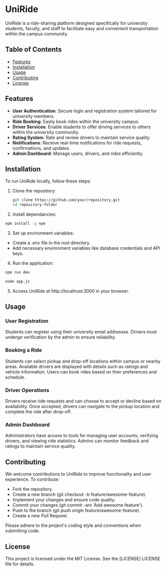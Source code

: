 # UniRide

UniRide is a ride-sharing platform designed specifically for university students, faculty, and staff to facilitate easy and convenient transportation within the campus community.

## Table of Contents

- [Features](#features)
- [Installation](#installation)
- [Usage](#usage)
- [Contributing](#contributing)
- [License](#license)

## Features

- **User Authentication**: Secure login and registration system tailored for university members.
- **Ride Booking**: Easily book rides within the university campus.
- **Driver Services**: Enable students to offer driving services to others within the university community.
- **Rating System**: Rate and review drivers to maintain service quality.
- **Notifications**: Receive real-time notifications for ride requests, confirmations, and updates.
- **Admin Dashboard**: Manage users, drivers, and rides efficiently.

## Installation

To run UniRide locally, follow these steps:

1. Clone the repository:

   ```bash
   git clone https://github.com/your/repository.git
   cd repository-folder
   ```

2. Install dependancies:

 ```bash
 npm install -g npm
 ```

3. Set up environment variables:

- Create a .env file in the root directory.
- Add necessary environment variables like database credentials and API keys.
  
4. Run the application:

```bash
npm run dev
```

```bash
node app.js
```

5. Access UniRide at http://localhost:3000 in your browser.

## Usage

### User Registration
Students can register using their university email addresses.
Drivers must undergo verification by the admin to ensure reliability.

### Booking a Ride
Students can select pickup and drop-off locations within campus or nearby areas.
Available drivers are displayed with details such as ratings and vehicle information.
Users can book rides based on their preferences and schedule.

### Driver Operations
Drivers receive ride requests and can choose to accept or decline based on availability.
Once accepted, drivers can navigate to the pickup location and complete the ride after drop-off.

### Admin Dashboard
Administrators have access to tools for managing user accounts, verifying drivers, and viewing ride statistics.
Admins can monitor feedback and ratings to maintain service quality.

## Contributing
We welcome contributions to UniRide to improve functionality and user experience. To contribute:

- Fork the repository.
- Create a new branch (git checkout -b feature/awesome-feature).
- Implement your changes and ensure code quality.
- Commit your changes (git commit -am 'Add awesome feature').
- Push to the branch (git push origin feature/awesome-feature).
- Create a new Pull Request.

Please adhere to the project's coding style and conventions when submitting code.

## License
This project is licensed under the MIT License. See the [LICENSE] LICENSE file for details.